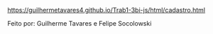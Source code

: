 https://guilhermetavares4.github.io/Trab1-3bi-js/html/cadastro.html

Feito por: Guilherme Tavares e Felipe Socolowski
